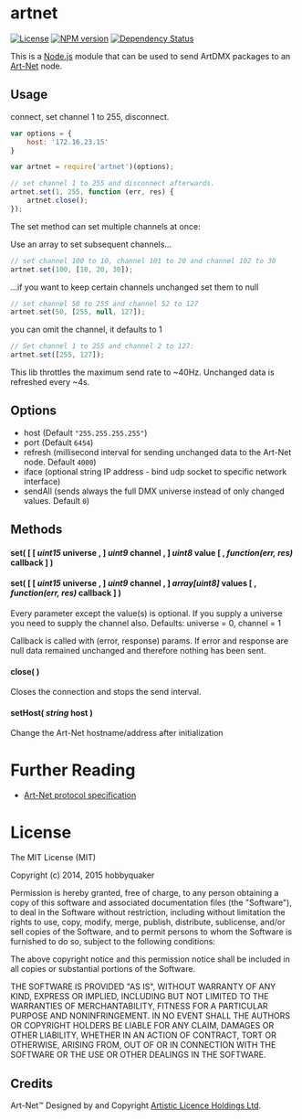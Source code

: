 # artnet

[![License][mit-badge]][mit-url]
[![NPM version](https://badge.fury.io/js/artnet.svg)](http://badge.fury.io/js/artnet)
[![Dependency Status](https://img.shields.io/gemnasium/hobbyquaker/artnet.svg?maxAge=2592000)](https://gemnasium.com/github.com/hobbyquaker/artnet)

This is a [Node.js](http://nodejs.org) module that can be used to send ArtDMX packages to an [Art-Net](http://en.wikipedia.org/wiki/Art-Net) node.

## Usage

connect, set channel 1 to 255, disconnect.
```javascript
var options = {
    host: '172.16.23.15'
}

var artnet = require('artnet')(options);

// set channel 1 to 255 and disconnect afterwards.
artnet.set(1, 255, function (err, res) {
    artnet.close();
});
```

The set method can set multiple channels at once:

Use an array to set subsequent channels...
```javascript
// set channel 100 to 10, channel 101 to 20 and channel 102 to 30
artnet.set(100, [10, 20, 30]);
```

...if you want to keep certain channels unchanged set them to null
```javascript
// set channel 50 to 255 and channel 52 to 127
artnet.set(50, [255, null, 127]);
```

you can omit the channel, it defaults to 1
```javascript
// Set channel 1 to 255 and channel 2 to 127:
artnet.set([255, 127]);
```

This lib throttles the maximum send rate to ~40Hz. Unchanged data is refreshed every ~4s.

## Options

  * host (Default ```"255.255.255.255"```)
  * port (Default ```6454```)
  * refresh (millisecond interval for sending unchanged data to the Art-Net node. Default ```4000```)
  * iface (optional string IP address - bind udp socket to specific network interface)
  * sendAll (sends always the full DMX universe instead of only changed values. Default ```0```)


## Methods

#### **set(** [ [ *uint15* **universe** , ] *uint9* **channel** , ] *uint8* **value** [ , *function(err, res)* **callback** ] **)**
#### **set(** [ [ *uint15* **universe** , ] *uint9* **channel** , ] *array[uint8]* **values** [ , *function(err, res)* **callback** ] **)**


Every parameter except the value(s) is optional. If you supply a universe you need to supply the channel also.
Defaults: universe = 0, channel = 1

Callback is called with (error, response) params.
If error and response are null data remained unchanged and therefore nothing has been sent.


#### **close( )**

Closes the connection and stops the send interval.


#### **setHost(** *string* **host** **)**

Change the Art-Net hostname/address after initialization


# Further Reading

* [Art-Net protocol specification](http://www.artisticlicence.com/WebSiteMaster/User%20Guides/art-net.pdf)


# License

The MIT License (MIT)

Copyright (c) 2014, 2015 hobbyquaker

Permission is hereby granted, free of charge, to any person obtaining a copy
of this software and associated documentation files (the "Software"), to deal
in the Software without restriction, including without limitation the rights
to use, copy, modify, merge, publish, distribute, sublicense, and/or sell
copies of the Software, and to permit persons to whom the Software is
furnished to do so, subject to the following conditions:

The above copyright notice and this permission notice shall be included in all
copies or substantial portions of the Software.

THE SOFTWARE IS PROVIDED "AS IS", WITHOUT WARRANTY OF ANY KIND, EXPRESS OR
IMPLIED, INCLUDING BUT NOT LIMITED TO THE WARRANTIES OF MERCHANTABILITY,
FITNESS FOR A PARTICULAR PURPOSE AND NONINFRINGEMENT. IN NO EVENT SHALL THE
AUTHORS OR COPYRIGHT HOLDERS BE LIABLE FOR ANY CLAIM, DAMAGES OR OTHER
LIABILITY, WHETHER IN AN ACTION OF CONTRACT, TORT OR OTHERWISE, ARISING FROM,
OUT OF OR IN CONNECTION WITH THE SOFTWARE OR THE USE OR OTHER DEALINGS IN THE
SOFTWARE.


## Credits

Art-Net™ Designed by and Copyright [Artistic Licence Holdings Ltd](http://www.artisticlicence.com/).


[mit-badge]: https://img.shields.io/badge/License-MIT-blue.svg?style=flat
[mit-url]: LICENSE
